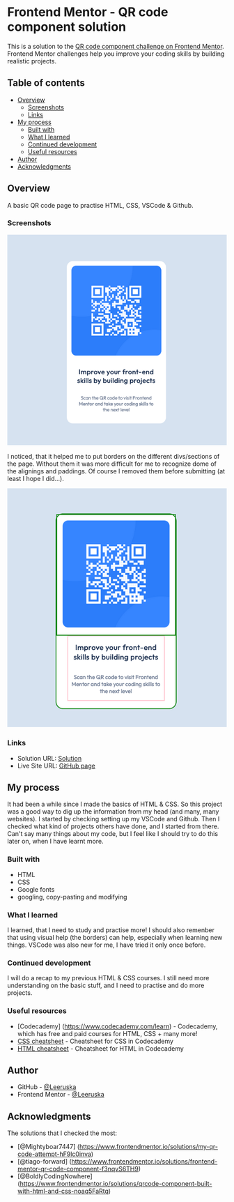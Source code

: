# Frontend Mentor - QR code component solution

This is a solution to the [QR code component challenge on Frontend Mentor](https://www.frontendmentor.io/challenges/qr-code-component-iux_sIO_H).
Frontend Mentor challenges help you improve your coding skills by building realistic projects. 

## Table of contents

- [Overview](#overview)
  - [Screenshots](#screenshot)
  - [Links](#links)
- [My process](#my-process)
  - [Built with](#built-with)
  - [What I learned](#what-i-learned)
  - [Continued development](#continued-development)
  - [Useful resources](#useful-resources)
- [Author](#author)
- [Acknowledgments](#acknowledgments)


## Overview

A basic QR code page to practise HTML, CSS, VSCode & Github.

### Screenshots

![solution](./images/Screenshot-finished.png)

I noticed, that it helped me to put borders on the different divs/sections of the page. Without them it was more difficult for me to recognize dome of the alignings and paddings. Of course I removed them before submitting (at least I hope I did...).

![borders for help](./images/Screenshot-borders.png)

### Links

- Solution URL: [Solution](https://www.frontendmentor.io/solutions/qr-code-with-html-css-d44N3PGDNf)
- Live Site URL: [GitHub page](https://leeruska.github.io/QR-code-component/)

## My process

It had been a while since I made the basics of HTML & CSS. So this project was a good way to dig up the information from my head (and many, many websites).
I started by checking setting up my VSCode and Github.
Then I checked what kind of projects others have done, and I started from there.
Can't say many things about my code, but I feel like I should try to do this later on, when I have learnt more.

### Built with

- HTML
- CSS
- Google fonts
- googling, copy-pasting and modifying

### What I learned

I learned, that I need to study and practise more!
I should also remenber that using visual help (the borders) can help, especially when learning new things.
VSCode was also new for me, I have tried it only once before.

### Continued development

I will do a recap to my previous HTML & CSS courses. I still need more understanding on the basic stuff, and I need to practise and do more projects.

### Useful resources
- [Codecademy] (https://www.codecademy.com/learn) - Codecademy, which has free and paid courses for HTML, CSS + many more!
- [CSS cheatsheet](https://www.codecademy.com/learn/learn-css/modules/syntax-and-selectors/cheatsheet) - Cheatsheet for CSS in Codecademy
- [HTML cheatsheet](https://www.codecademy.com/learn/learn-html/modules/learn-html-elements/cheatsheet) - Cheatsheet for HTML in Codecademy

## Author

- GitHub - [@Leeruska](https://github.com/Leeruska)
- Frontend Mentor - [@Leeruska](https://www.frontendmentor.io/profile/Leeruska)

## Acknowledgments

The solutions that I checked the most:
- [@Mightyboar7447] (https://www.frontendmentor.io/solutions/my-qr-code-attempt-hF9lc0inva)
- [@tiago-forward] (https://www.frontendmentor.io/solutions/frontend-mentor-qr-code-component-f3nqvS6TH9)
- [@BoldlyCodingNowhere] (https://www.frontendmentor.io/solutions/qrcode-component-built-with-html-and-css-noaq5FaRtq)
